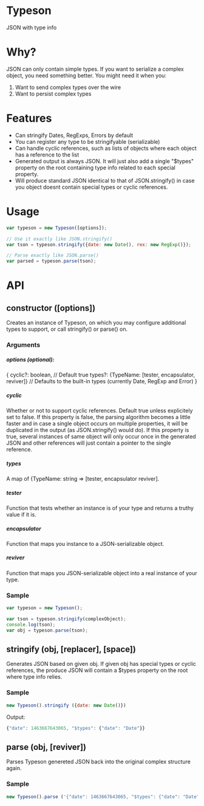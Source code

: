 # Typeson
JSON with type info

# Why?
JSON can only contain simple types. If you want to serialize a complex object, you need something better. You might need it when you:
1. Want to send complex types over the wire
2. Want to persist complex types

# Features
* Can stringify Dates, RegExps, Errors by default
* You can register any type to be stringifyable (serializable)
* Can handle cyclic references, such as lists of objects where each object has a reference to the list
* Generated output is always JSON. It will just also add a single "$types" property on the root containing type info related
  to each special property.
* Will produce standard JSON identical to that of JSON.stringify() in case you object doesnt contain special types or cyclic references.

# Usage
```js
var typeson = new Typeson([options]);

// Use it exactly like JSON.stringify()
var tson = typeson.stringify({date: new Date(), rex: new RegExp()});

// Parse exactly like JSON.parse()
var parsed = typeson.parse(tson);
```

# API

## constructor ([options])
Creates an instance of Typeson, on which you may configure additional types to support, or call stringify() or parse() on.

### Arguments
##### options (optional):
{
    cyclic?: boolean, // Default true
    types?: {TypeName: [tester, encapsulator, reviver]} // Defaults to the built-in types (currently Date, RegExp and Error)
}

##### cyclic
Whether or not to support cyclic references. Default true unless explicitely set to false. If this property is false, the parsing algorithm becomes a little faster and in case a single object occurs on multiple properties, it will be duplicated in the output (as JSON.stringify() would do). If this property is true, several instances of same object will only occur once in the generated JSON and other references will just contain a pointer to the single reference.

##### types
A map of {TypeName: string => [tester, encapsulator reviver].

##### tester
Function that tests whether an instance is of your type and returns a truthy value if it is.

##### encapsulator
Function that maps you instance to a JSON-serializable object.

##### reviver
Function that maps you JSON-serializable object into a real instance of your type.

### Sample
```js
var typeson = new Typeson();

var tson = typeson.stringify(complexObject);
console.log(tson);
var obj = typeson.parse(tson);

```

## stringify (obj, [replacer], [space])

Generates JSON based on given obj. If given obj has special types or cyclic references, the produce JSON will contain a $types property on the root where type info relies.

### Sample
```js
new Typeson().stringify ({date: new Date()})
```
Output:
```js
{"date": 1463667643065, "$types": {"date": "Date"}}
```

## parse (obj, [reviver])

Parses Typeson genereted JSON back into the original complex structure again.

### Sample
```js
new Typeson().parse ('{"date": 1463667643065, "$types": {"date": "Date"}}');
```

